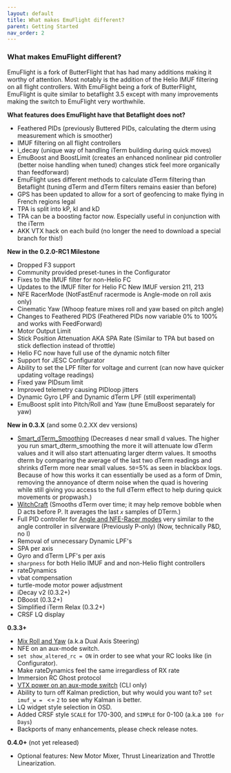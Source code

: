 ```yaml
---
layout: default
title: What makes EmuFlight different?
parent: Getting Started
nav_order: 2
---
```


### What makes EmuFlight different?
EmuFlight is a fork of ButterFlight that has had many additions making it worthy of attention. Most notably is the addition of the Helio IMUF filtering on all flight controllers. With EmuFlight being a fork of ButterFlight, EmuFlight is quite similar to betaflight 3.5 except with many improvements making the switch to EmuFlight very worthwhile.

**What features does EmuFlight have that Betaflight does not?**
* Feathered PIDs (previously Buttered PIDs, calculating the dterm using measurement which is smoother)
* IMUF filtering on all flight controllers
* i_decay (unique way of handling iTerm building during quick moves)
* EmuBoost and BoostLimit (creates an enhanced nonlinear pid controller (better noise handling when tuned) changes stick feel more organically than feedforward)
* EmuFlight uses different methods to calculate dTerm filtering than Betaflight (tuning dTerm and dTerm filters remains easier than before)
* GPS has been updated to allow for a sort of geofencing to make flying in French regions legal
* TPA is split into kP, kI and kD
* TPA can be a boosting factor now. Especially useful in conjunction with the iTerm
* AKK VTX hack on each build (no longer the need to download a special branch for this!)

**New in the 0.2.0-RC1 Milestone**
* Dropped F3 support
* Community provided preset-tunes in the Configurator
* Fixes to the IMUF filter for non-Helio FC
* Updates to the IMUF filter for Helio FC New IMUF version 211, 213
* NFE RacerMode (NotFastEnuf racermode is Angle-mode on roll axis only)
* Cinematic Yaw (Whoop feature mixes roll and yaw based on pitch angle)
* Changes to Feathered PIDS (Feathered PIDs now variable 0% to 100% and works with FeedForward)
* Motor Output Limit
* Stick Position Attenuation AKA SPA Rate (Similar to TPA but based on stick deflection instead of throttle)
* Helio FC now have full use of the dynamic notch filter
* Support for JESC Configurator
* Ability to set the LPF filter for voltage and current (can now have quicker updating voltage readings)
* Fixed yaw PIDsum limit
* Improved telemetry causing PIDloop jitters
* Dynamic Gyro LPF and Dynamic dTerm LPF (still experimental)
* EmuBoost split into Pitch/Roll and Yaw (tune EmuBoost separately for yaw)

**New in 0.3.X** (and some 0.2.XX dev versions)
* [Smart_dTerm_Smoothing](https://github.com/emuflight/EmuFlight/wiki/smart-dTerm-smoothing) (Decreases d near small d values. The higher you run smart_dterm_smoothing the more it will attenuate low dTerm values and it will also start attenuating larger dterm values. It smooths dterm by comparing the average of the last two dTerm readings and shrinks dTerm more near small values. `50`=5% as seen in blackbox logs. Because of how this works it can essentially be used as a form of Dmin, removing the annoyance of dterm noise when the quad is hovering while still giving you access to the full dTerm effect to help during quick movements or propwash.)
* [WitchCraft](https://github.com/emuflight/EmuFlight/wiki/WitchCraft) (Smooths dTerm over time; it may help remove bobble when D acts before P. It averages the last _`x`_ samples of DTerm.)
* Full PID controller for [Angle and NFE-Racer modes](https://github.com/emuflight/EmuFlight/wiki/Angle-and-NFE-Racer-modes) very similar to the angle controller in silverware (Previously P-only) (Now, technically P&D, no I)
* Removal of unnecessary Dynamic LPF's
* SPA per axis
* Gyro and dTerm LPF's per axis
* `sharpness` for both Helio IMUF and and non-Helio flight controllers
* rateDynamics
* vbat compensation
* turtle-mode motor power adjustment
* iDecay v2 (0.3.2+)
* DBoost (0.3.2+)
* Simplified iTerm Relax (0.3.2+)
* CRSF LQ display

**0.3.3+**
* [Mix Roll and Yaw](https://github.com/emuflight/EmuFlight/wiki/Angle-and-NFE-Racer-modes#mix-roll-and-yaw) (a.k.a Dual Axis Steering) 
* NFE on an aux-mode switch.
* `set show_altered_rc = ON` in order to see what your RC looks like (in Configurator).
* Make rateDynamics feel the same irregardless of RX rate
* Immersion RC Ghost protocol
* [VTX power on an aux-mode switch](https://github.com/emuflight/EmuFlight/wiki/VTX-Power-on-switch) (CLI only)
* Ability to turn off Kalman prediction, but why would you want to? `set imuf_w = ` <= `2` to see why Kalman is better.
* LQ widget style selection in OSD.
* Added CRSF style `SCALE` for 170-300, and `SIMPLE` for 0-100 (a.k.a `100 for Days`)
* Backports of many enhancements, please check release notes.

**0.4.0+** (not yet released)
* Optional features: New Motor Mixer, Thrust Linearization and Throttle Linearization.
